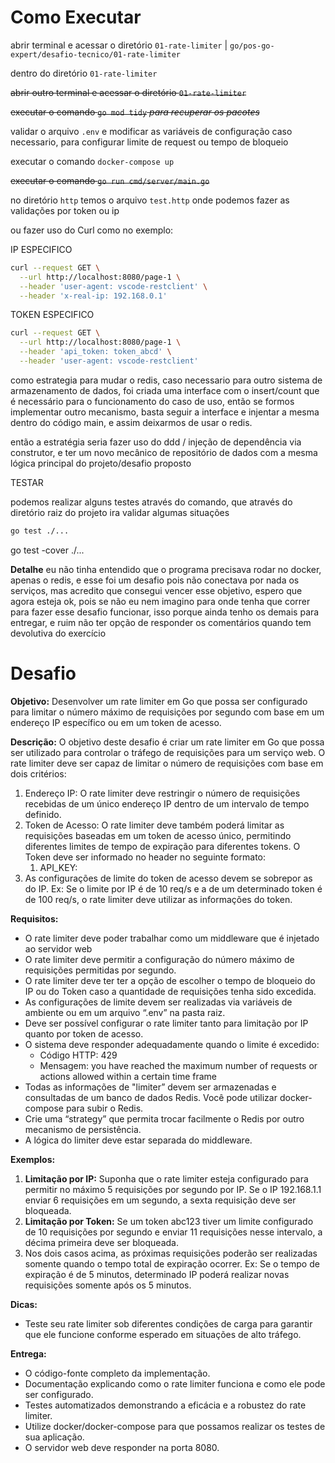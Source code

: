 # Como Executar

abrir terminal e acessar o diretório `01-rate-limiter` | `go/pos-go-expert/desafio-tecnico/01-rate-limiter`

dentro do diretório `01-rate-limiter`



<strike>abrir outro terminal e acessar o diretório `01-rate-limiter`</strike>

<strike>executar o comando `go mod tidy` *para recuperar os pacotes*</strike>

validar o arquivo `.env` e modificar as variáveis de configuração caso necessario, para configurar limite de request ou tempo de bloqueio

executar o comando `docker-compose up`

<strike>executar o comando `go run cmd/server/main.go`</strike>

no diretório `http` temos o arquivo `test.http` onde podemos fazer as validações por token ou ip

ou fazer uso do Curl como no exemplo:

IP ESPECIFICO

```sh
curl --request GET \
  --url http://localhost:8080/page-1 \
  --header 'user-agent: vscode-restclient' \
  --header 'x-real-ip: 192.168.0.1'
```

TOKEN ESPECIFICO

```sh
curl --request GET \
  --url http://localhost:8080/page-1 \
  --header 'api_token: token_abcd' \
  --header 'user-agent: vscode-restclient'
```

como estrategia para mudar o redis, caso necessario para outro sistema de armazenamento de dados, foi criada uma interface com o insert/count que é necessário para o funcionamento do caso de uso, então se formos implementar outro mecanismo, basta seguir a interface e injentar a mesma dentro do código main, e assim deixarmos de usar o redis.

então a estratégia seria fazer uso do ddd / injeção de dependência via construtor, e ter um novo mecânico de repositório de dados com a mesma lógica principal do projeto/desafio proposto

TESTAR

podemos realizar alguns testes através do comando, que através do diretório raiz do projeto ira validar algumas situações

```sh
go test ./...
```


go test -cover ./...


  **Detalhe** eu não tinha entendido que o programa precisava rodar no docker, apenas o redis, e esse foi um desafio pois não conectava por nada os serviços, mas acredito que consegui vencer esse objetivo, espero que agora esteja ok, pois se não eu nem imagino para onde tenha que correr para fazer esse desafio funcionar, isso porque ainda tenho os demais para entregar, e ruim não ter opção de responder os comentários quando tem devolutiva do exercício

# Desafio

**Objetivo:** Desenvolver um rate limiter em Go que possa ser configurado para limitar o número máximo de requisições por segundo com base em um endereço IP específico ou em um token de acesso.

**Descrição:** O objetivo deste desafio é criar um rate limiter em Go que possa ser utilizado para controlar o tráfego de requisições para um serviço web. O rate limiter deve ser capaz de limitar o número de requisições com base em dois critérios:

1. Endereço IP: O rate limiter deve restringir o número de requisições recebidas de um único endereço IP dentro de um intervalo de tempo definido.
2. Token de Acesso: O rate limiter deve também poderá limitar as requisições baseadas em um token de acesso único, permitindo diferentes limites de tempo de expiração para diferentes tokens. O Token deve ser informado no header no seguinte formato:
    1. API_KEY: <TOKEN>
3. As configurações de limite do token de acesso devem se sobrepor as do IP. Ex: Se o limite por IP é de 10 req/s e a de um determinado token é de 100 req/s, o rate limiter deve utilizar as informações do token.

**Requisitos:**

- O rate limiter deve poder trabalhar como um middleware que é injetado ao servidor web
- O rate limiter deve permitir a configuração do número máximo de requisições permitidas por segundo.
- O rate limiter deve ter ter a opção de escolher o tempo de bloqueio do IP ou do Token caso a quantidade de requisições tenha sido excedida.
- As configurações de limite devem ser realizadas via variáveis de ambiente ou em um arquivo “.env” na pasta raiz.
- Deve ser possível configurar o rate limiter tanto para limitação por IP quanto por token de acesso.
- O sistema deve responder adequadamente quando o limite é excedido:
    - Código HTTP: 429
    - Mensagem: you have reached the maximum number of requests or actions allowed within a certain time frame
- Todas as informações de "limiter” devem ser armazenadas e consultadas de um banco de dados Redis. Você pode utilizar docker-compose para subir o Redis.
- Crie uma “strategy” que permita trocar facilmente o Redis por outro mecanismo de persistência.
- A lógica do limiter deve estar separada do middleware.

**Exemplos:**

1. **Limitação por IP:** Suponha que o rate limiter esteja configurado para permitir no máximo 5 requisições por segundo por IP. Se o IP 192.168.1.1 enviar 6 requisições em um segundo, a sexta requisição deve ser bloqueada.
2. **Limitação por Token:** Se um token abc123 tiver um limite configurado de 10 requisições por segundo e enviar 11 requisições nesse intervalo, a décima primeira deve ser bloqueada.
3. Nos dois casos acima, as próximas requisições poderão ser realizadas somente quando o tempo total de expiração ocorrer. Ex: Se o tempo de expiração é de 5 minutos, determinado IP poderá realizar novas requisições somente após os 5 minutos.

**Dicas:**

- Teste seu rate limiter sob diferentes condições de carga para garantir que ele funcione conforme esperado em situações de alto tráfego.

**Entrega:**

- O código-fonte completo da implementação.
- Documentação explicando como o rate limiter funciona e como ele pode ser configurado.
- Testes automatizados demonstrando a eficácia e a robustez do rate limiter.
- Utilize docker/docker-compose para que possamos realizar os testes de sua aplicação.
- O servidor web deve responder na porta 8080.

